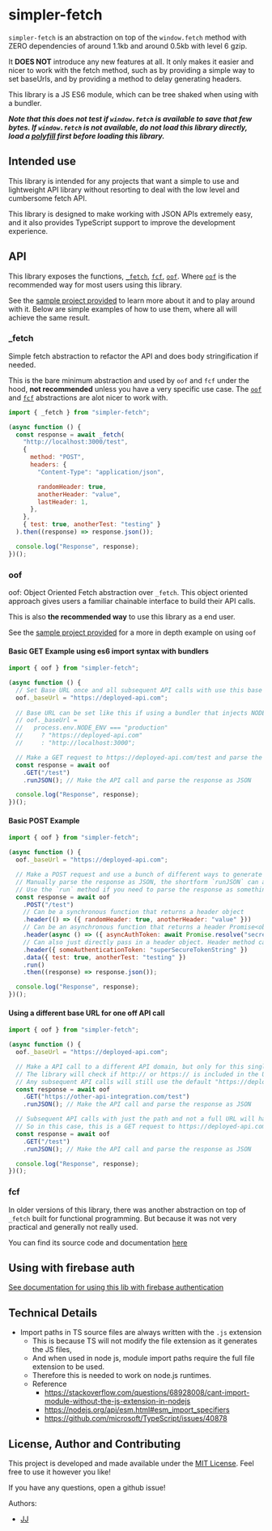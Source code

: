 # simpler-fetch
`simpler-fetch` is an abstraction on top of the `window.fetch` method with ZERO dependencies of around 1.1kb and around 0.5kb with level 6 gzip.

It **DOES NOT** introduce any new features at all. It only makes it easier and nicer to work with the fetch method, such as by providing a simple way to set baseUrls, and by providing a method to delay generating headers.

This library is a JS ES6 module, which can be tree shaked when using with a bundler.

***Note that this does not test if `window.fetch` is available to save that few bytes. If `window.fetch` is not available, do not load this library directly, load a [polyfill](https://github.com/github/fetch) first before loading this library.***


## Intended use
This library is intended for any projects that want a simple to use and lightweight API library without resorting to deal with the low level and cumbersome fetch API.

This library is designed to make working with JSON APIs extremely easy, and it also provides TypeScript support to improve the development experience.


## API
This library exposes the functions, [`_fetch`](#_fetch), [`fcf`](#fcf), [`oof`](#oof). Where [`oof`](#oof) is the recommended way for most users using this library.

See the [sample project provided](./sample/) to learn more about it and to play around with it.
Below are simple examples of how to use them, where all will achieve the same result.


### \_fetch
Simple fetch abstraction to refactor the API and does body stringification if needed.

This is the bare minimum abstraction and used by `oof` and `fcf` under the hood, **not recommended** unless you have a very specific use case. The [`oof`](#oof) and [`fcf`](#fcf) abstractions are alot nicer to work with.

```javascript
import { _fetch } from "simpler-fetch";

(async function () {
  const response = await _fetch(
    "http://localhost:3000/test",
    {
      method: "POST",
      headers: {
        "Content-Type": "application/json",

        randomHeader: true,
        anotherHeader: "value",
        lastHeader: 1,
      },
    },
    { test: true, anotherTest: "testing" }
  ).then((response) => response.json());

  console.log("Response", response);
})();
```


### oof
oof: Object Oriented Fetch abstraction over `_fetch`.
This object oriented approach gives users a familiar chainable interface to build their API calls.

This is also **the recommended way** to use this library as a end user.

See the [sample project provided](./sample/) for a more in depth example on using `oof`

#### Basic GET Example using es6 import syntax with bundlers
```javascript
import { oof } from "simpler-fetch";

(async function () {
  // Set Base URL once and all subsequent API calls with use this base API url
  oof._baseUrl = "https://deployed-api.com";
  
  // Base URL can be set like this if using a bundler that injects NODE_ENV in
  // oof._baseUrl =
  //   process.env.NODE_ENV === "production"
  //     ? "https://deployed-api.com"
  //     : "http://localhost:3000";

  // Make a GET request to https://deployed-api.com/test and parse the response as JSON
  const response = await oof
    .GET("/test")
    .runJSON(); // Make the API call and parse the response as JSON

  console.log("Response", response);
})();
```

#### Basic POST Example
```javascript
import { oof } from "simpler-fetch";

(async function () {
  oof._baseUrl = "https://deployed-api.com";

  // Make a POST request and use a bunch of different ways to generate header values
  // Manually parse the response as JSON, the shortform `runJSON` can also be used
  // Use the `run` method if you need to parse the response as something else like text
  const response = await oof
    .POST("/test")
    // Can be a synchronous function that returns a header object
    .header(() => ({ randomHeader: true, anotherHeader: "value" }))
    // Can be an asynchronous function that returns a header Promise<object>
    .header(async () => ({ asyncAuthToken: await Promise.resolve("secret") }))
    // Can also just directly pass in a header object. Header method can be called multiple times
    .header({ someAuthenticationToken: "superSecureTokenString" })
    .data({ test: true, anotherTest: "testing" })
    .run()
    .then((response) => response.json());

  console.log("Response", response);
})();
```

#### Using a different base URL for one off API call
```javascript
import { oof } from "simpler-fetch";

(async function () {
  oof._baseUrl = "https://deployed-api.com";

  // Make a API call to a different API domain, but only for this single request by using a full URL path
  // The library will check if http:// or https:// is included in the URL, and skip base URL if included
  // Any subsequent API calls will still use the default "https://deployed-api.com" as base URL
  const response = await oof
    .GET("https://other-api-integration.com/test")
    .runJSON(); // Make the API call and parse the response as JSON

  // Subsequent API calls with just the path and not a full URL will have the base URL appended,
  // So in this case, this is a GET request to https://deployed-api.com/test
  const response = await oof
    .GET("/test")
    .runJSON(); // Make the API call and parse the response as JSON

  console.log("Response", response);
})();
```


### fcf
In older versions of this library, there was another abstraction on top of `_fetch` built for functional programming. But because it was not very practical and generally not really used.

You can find its source code and documentation [here](./archive/fcf/)


## Using with firebase auth
[See documentation for using this lib with firebase authentication](./firebase-auth.md)


## Technical Details
- Import paths in TS source files are always written with the `.js` extension
  - This is because TS will not modify the file extension as it generates the JS files,
  - And when used in node js, module import paths require the full file extension to be used.
  - Therefore this is needed to work on node.js runtimes.
  - Reference
    - https://stackoverflow.com/questions/68928008/cant-import-module-without-the-js-extension-in-nodejs
    - https://nodejs.org/api/esm.html#esm_import_specifiers
    - https://github.com/microsoft/TypeScript/issues/40878


## License, Author and Contributing
This project is developed and made available under the [MIT License](./LICENSE). Feel free to use it however you like!

If you have any questions, open a github issue!

Authors:
- [JJ](https://github.com/Jaimeloeuf)